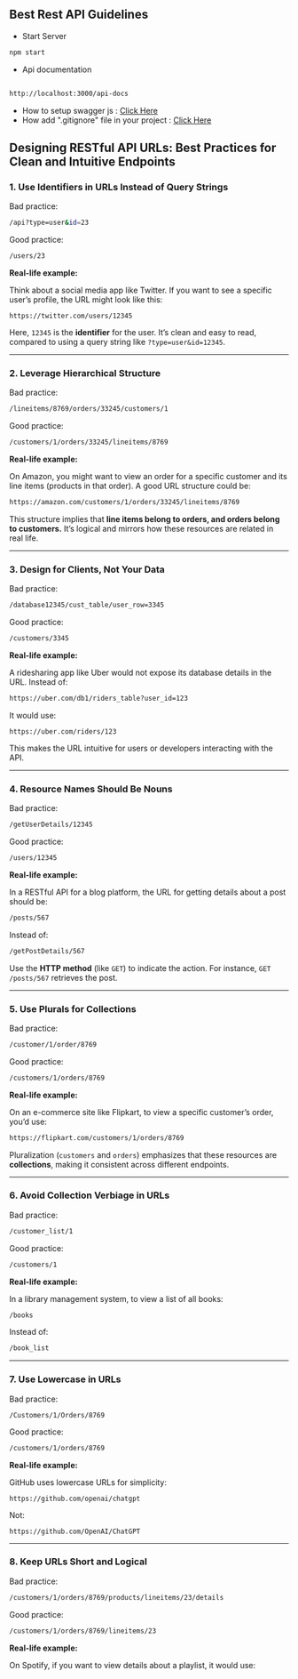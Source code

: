 ## Best Rest API Guidelines

- Start Server

```bash
npm start
```

- Api documentation

```bash

http://localhost:3000/api-docs

```

- How to setup swagger js : [Click Here](./swagger-js-setup/)
- How add ".gitignore" file in your project : [Click Here](./gitignore/)

## Designing RESTful API URLs: Best Practices for Clean and Intuitive Endpoints

### 1. **Use Identifiers in URLs Instead of Query Strings**

Bad practice:

```bash
/api?type=user&id=23
```

Good practice:

```bash
/users/23
```

**Real-life example:**

Think about a social media app like Twitter. If you want to see a specific user’s profile, the URL might look like this:

```arduino
https://twitter.com/users/12345
```

Here, `12345` is the **identifier** for the user. It’s clean and easy to read, compared to using a query string like `?type=user&id=12345`.

---

### 2. **Leverage Hierarchical Structure**

Bad practice:

```bash
/lineitems/8769/orders/33245/customers/1
```

Good practice:

```bash
/customers/1/orders/33245/lineitems/8769
```

**Real-life example:**

On Amazon, you might want to view an order for a specific customer and its line items (products in that order). A good URL structure could be:

```bash
https://amazon.com/customers/1/orders/33245/lineitems/8769
```

This structure implies that **line items belong to orders, and orders belong to customers.** It’s logical and mirrors how these resources are related in real life.

---

### 3. **Design for Clients, Not Your Data**

Bad practice:

```bash
/database12345/cust_table/user_row=3345
```

Good practice:

```bash
/customers/3345
```

**Real-life example:**

A ridesharing app like Uber would not expose its database details in the URL. Instead of:

```bash
https://uber.com/db1/riders_table?user_id=123
```

It would use:

```arduino
https://uber.com/riders/123
```

This makes the URL intuitive for users or developers interacting with the API.

---

### 4. **Resource Names Should Be Nouns**

Bad practice:

```bash
/getUserDetails/12345
```

Good practice:

```bash
/users/12345
```

**Real-life example:**

In a RESTful API for a blog platform, the URL for getting details about a post should be:

```bash
/posts/567
```

Instead of:

```bash
/getPostDetails/567
```

Use the **HTTP method** (like `GET`) to indicate the action. For instance, `GET /posts/567` retrieves the post.

---

### 5. **Use Plurals for Collections**

Bad practice:

```bash
/customer/1/order/8769
```

Good practice:

```bash
/customers/1/orders/8769
```

**Real-life example:**

On an e-commerce site like Flipkart, to view a specific customer’s order, you’d use:

```bash
https://flipkart.com/customers/1/orders/8769
```

Pluralization (`customers` and `orders`) emphasizes that these resources are **collections**, making it consistent across different endpoints.

---

### 6. **Avoid Collection Verbiage in URLs**

Bad practice:

```bash
/customer_list/1
```

Good practice:

```bash
/customers/1
```

**Real-life example:**

In a library management system, to view a list of all books:

```bash
/books
```

Instead of:

```bash
/book_list
```

---

### 7. **Use Lowercase in URLs**

Bad practice:

```
/Customers/1/Orders/8769
```

Good practice:

```bash
/customers/1/orders/8769
```

**Real-life example:**

GitHub uses lowercase URLs for simplicity:

```arduino
https://github.com/openai/chatgpt
```

Not:

```arduino
https://github.com/OpenAI/ChatGPT
```

---

### 8. **Keep URLs Short and Logical**

Bad practice:

```bash
/customers/1/orders/8769/products/lineitems/23/details
```

Good practice:

```bash
/customers/1/orders/8769/lineitems/23
```

**Real-life example:**

On Spotify, if you want to view details about a playlist, it would use:
